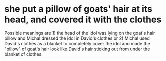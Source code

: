 # she put a pillow of goats' hair at its head, and covered it with the clothes

Possible meanings are 1) the head of the idol was lying on the goat's hair pillow and Michal dressed the idol in David's clothes or 2) Michal used David's clothes as a blanket to completely cover the idol and made the "pillow" of goat's hair look like David's hair sticking out from under the blanket of clothes.

